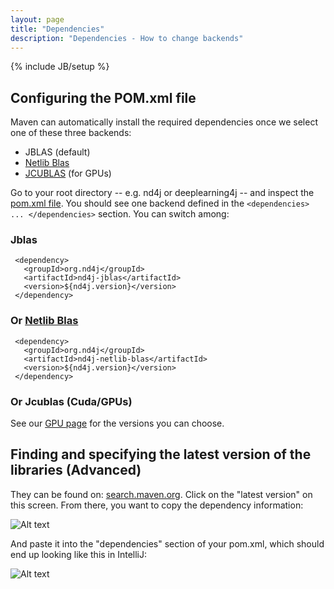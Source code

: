 ```yaml
---
layout: page
title: "Dependencies"
description: "Dependencies - How to change backends"
---
```

{% include JB/setup %}

## Configuring the POM.xml file

Maven can automatically install the required dependencies once we select one of these three backends:

* JBLAS (default)
* [Netlib Blas](http://netlib.org/)
* [JCUBLAS](gpu_native_backends.html) (for GPUs)
 
Go to your root directory -- e.g. nd4j or deeplearning4j -- and inspect the [pom.xml file](https://maven.apache.org/pom.html). You should see one backend defined in the `<dependencies> ... </dependencies>` section. You can switch among:

### Jblas

	 <dependency>
	   <groupId>org.nd4j</groupId>
	   <artifactId>nd4j-jblas</artifactId>
	   <version>${nd4j.version}</version>
	 </dependency>
  
### Or [Netlib Blas](http://netlib.org/)
 
	 <dependency>
	   <groupId>org.nd4j</groupId>
	   <artifactId>nd4j-netlib-blas</artifactId>
	   <version>${nd4j.version}</version>
	 </dependency>

### Or Jcublas (Cuda/GPUs)

See our [GPU page](gpu_native_backends.html) for the versions you can choose.

## Finding and specifying the latest version of the libraries (Advanced)

They can be found on: [search.maven.org](http://search.maven.org/#search%7Cga%7C1%7Cnd4j-jblas). Click on the "latest version" on this screen. From there, you want to copy the dependency information:

![Alt text](../img/nd4j_maven.png)

And paste it into the "dependencies" section of your pom.xml, which should end up looking like this in IntelliJ:

![Alt text](../img/nd4j_pom_after.png) 
